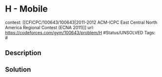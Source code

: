 # H - Mobile

contest: [[CFICPC/100643/100643|2011-2012 ACM-ICPC East Central North America Regional Contest (ECNA 2011)]]
url: https://codeforces.com/gym/100643/problem/H
#Status/UNSOLVED
Tags: #

## Description

## Solution

